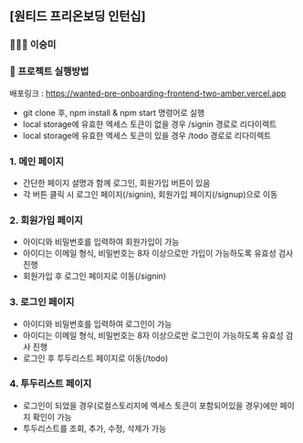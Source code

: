 ## [원티드 프리온보딩 인턴십]

### 👩🏻‍💻 이승미

### 📌 프로젝트 실행방법

배포링크 : https://wanted-pre-onboarding-frontend-two-amber.vercel.app

- git clone 후, npm install & npm start 명령어로 실행
- local storage에 유효한 엑세스 토큰이 없을 경우 /signin 경로로 리다이렉트
- local storage에 유효한 엑세스 토큰이 있을 경우 /todo 경로로 리다이렉트

### 1. 메인 페이지

- 간단한 페이지 설명과 함께 로그인, 회원가입 버튼이 있음
- 각 버튼 클릭 시 로그인 페이지(/signin), 회원가입 페이지(/signup)으로 이동

### 2. 회원가입 페이지

- 아이디와 비밀번호를 입력하여 회원가입이 가능
- 아이디는 이메일 형식, 비밀번호는 8자 이상으로만 가입이 가능하도록 유효성 검사 진행
- 회원가입 후 로그인 페이지로 이동(/signin)

### 3. 로그인 페이지

- 아이디와 비밀번호를 입력하여 로그인이 가능
- 아이디는 이메일 형식, 비밀번호는 8자 이상으로만 로그인이 가능하도록 유효성 검사 진행
- 로그인 후 투두리스트 페이지로 이동(/todo)

### 4. 투두리스트 페이지

- 로그인이 되었을 경우(로컬스토리지에 엑세스 토큰이 포함되어있을 경우)에만 페이지 확인이 가능
- 투두리스트를 조회, 추가, 수정, 삭제가 가능
